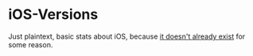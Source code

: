 # iOS-Versions
Just plaintext, basic stats about iOS, because [it doesn't already exist](https://www.google.com/search?q=iOS+Versions+plaintext+list) for some reason.
